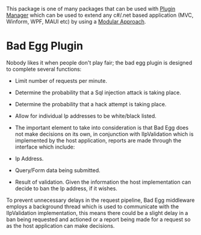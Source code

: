 ﻿This package is one of many packages that can be used with [Plugin Manager](https://www.nuget.org/packages/PluginManager) which can be used to extend any c#/.net based application (MVC, Winform, WPF, MAUI etc) by using a [Modular Approach](https://pluginmanager.website/docs/Document/A-Modular-Approach/).

# Bad Egg Plugin
Nobody likes it when people don't play fair; the bad egg plugin is designed to complete several functions:

- Limit number of requests per minute.
- Determine the probability that a Sql injection attack is taking place.
- Determine the probability that a hack attempt is taking place.
- Allow for individual Ip addresses to be white/black listed.

- The important element to take into consideration is that Bad Egg does not make decisions on its own, in conjunction with IIpValidation which is implemented by the host application, reports are made through the interface which include:

- Ip Address.
- Query/Form data being submitted.
- Result of validation.
Given the information the host implementation can decide to ban the Ip address, if it wishes.

To prevent unnecessary delays in the request pipeline, Bad Egg middleware employs a background thread which is used to communicate with the IIpValidation implementation, this means there could be a slight delay in a ban being requested and actioned or a report being made for a request so as the host application can make decisions.
